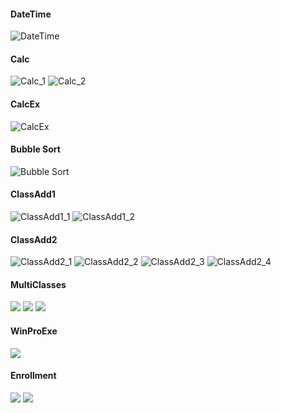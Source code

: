 #### DateTime
![DateTime](./image/DateTime.PNG)

#### Calc
![Calc_1](./image/Calc_1.PNG)  ![Calc_2](./image/Calc_2.PNG)

#### CalcEx
![CalcEx](./image/CalcEx.PNG)

#### Bubble Sort
![Bubble Sort](./image/BubbleSort.PNG)

#### ClassAdd1
![ClassAdd1_1](./image/ClassAdd1_1.PNG)  ![ClassAdd1_2](./image/ClassAdd1_2.PNG)

#### ClassAdd2
![ClassAdd2_1](./image/ClassAdd2_1.PNG) ![ClassAdd2_2](./image/ClassAdd2_2.PNG)
![ClassAdd2_3](./image/ClassAdd2_3.PNG) ![ClassAdd2_4](./image/ClassAdd2_4.PNG)

#### MultiClasses
![](./image/MultiClasses1.PNG)
![](./image/MultiClasses2.PNG)
![](./image/MultiClasses3.PNG)

#### WinProExe
![](./image/WinProExe.PNG)

#### Enrollment
![](./image/Enrollment1.PNG)
![](./image/Enrollment2.PNG)